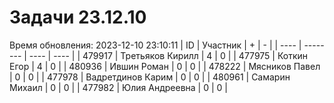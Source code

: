 # Задачи 23.12.10
Время обновления: 2023-12-10 23:10:11
| ID   | Участник | +    | -    |
| ---- | -------- | ---- | ---- |
| 479917 | Третьяков Кирилл | 4 | 0 |
| 477975 | Коткин Егор | 4 | 0 |
| 480936 | Ившин Роман | 0 | 0 |
| 478222 | Мясников Павел | 0 | 0 |
| 477978 | Вадретдинов Карим | 0 | 0 |
| 480961 | Самарин Михаил | 0 | 0 |
| 477982 | Юлия Андреевна | 0 | 0 |
